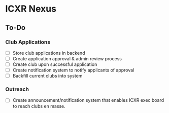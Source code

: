 # ICXR Nexus

## To-Do

### Club Applications

- [ ] Store club applications in backend
- [ ] Create application approval & admin review process
- [ ] Create club upon successful application
- [ ] Create notification system to notify applicants of approval
- [ ] Backfill current clubs into system

### Outreach

- [ ] Create announcement/notification system that enables ICXR exec board to reach clubs en masse.
